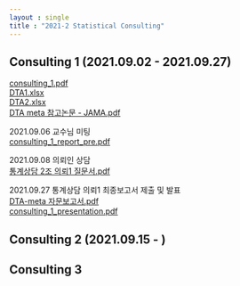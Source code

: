 ```yaml
---
layout : single
title : "2021-2 Statistical Consulting"
---
```


## Consulting 1 (2021.09.02 - 2021.09.27)

[consulting_1.pdf](https://github.com/dahye6709/dahye6709.github.io/files/7813177/consulting_1.pdf)\
[DTA1.xlsx](https://github.com/dahye6709/dahye6709.github.io/files/7813192/DTA1.xlsx)\
[DTA2.xlsx](https://github.com/dahye6709/dahye6709.github.io/files/7813193/DTA2.xlsx)\
[DTA meta 참고논문 - JAMA.pdf](https://github.com/dahye6709/dahye6709.github.io/files/7813178/DTA.meta.-.JAMA.pdf)

2021.09.06 교수님 미팅 \
[consulting_1_report_pre.pdf](https://github.com/dahye6709/dahye6709.github.io/files/7813181/consulting_1_report_pre.pdf)

2021.09.08 의뢰인 상담 \
[통계상담 2조 의뢰1 질문서.pdf](https://github.com/dahye6709/dahye6709.github.io/files/7813235/2.1.pdf)

2021.09.27 통계상담 의뢰1 최종보고서 제출 및 발표 \
[DTA-meta 자문보고서.pdf](https://github.com/dahye6709/dahye6709.github.io/files/7813187/DTA-meta.pdf)\
[consulting_1_presentation.pdf](https://github.com/dahye6709/dahye6709.github.io/files/7813287/consulting_1_presentation.pdf)


## Consulting 2 (2021.09.15 - )



## Consulting 3

